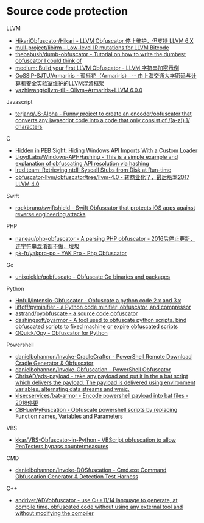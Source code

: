 # Source code protection

LLVM

* [HikariObfuscator/Hikari - LLVM Obfuscator 停止维护，但支持 LLVM 6.X](https://github.com/HikariObfuscator/Hikari)
* [mull-project/libirm - Low-level IR mutations for LLVM Bitcode](https://github.com/mull-project/libirm)
* [thebabush/dumb-obfuscator - Tutorial on how to write the dumbest obfuscator I could think of](https://github.com/thebabush/dumb-obfuscator)
* [medium: Build your first LLVM Obfuscator - LLVM 字符串加密示例](https://medium.com/@polarply/build-your-first-llvm-obfuscator-80d16583392b)
* [GoSSIP-SJTU/Armariris - 孤挺花（Armariris） -- 由上海交通大学密码与计算机安全实验室维护的LLVM混淆框架](https://github.com/GoSSIP-SJTU/Armariris)
* [yazhiwang/ollvm-tll - Ollvm+Armariris+LLVM 6.0.0](https://github.com/yazhiwang/ollvm-tll)

Javascript

* [terjanq/JS-Alpha - Funny project to create an encoder/obfuscator that converts any javascript code into a code that only consist of /[a-z().]/ characters](https://github.com/terjanq/JS-Alpha)

C

* [Hidden in PEB Sight: Hiding Windows API Imports With a Custom Loader](https://gist.github.com/christophetd/37141ba273b447ff885c323c0a7aff93)
* [LloydLabs/Windows-API-Hashing - This is a simple example and explanation of obfuscating API resolution via hashing](https://github.com/LloydLabs/Windows-API-Hashing)
* [ired.team: Retrieving ntdll Syscall Stubs from Disk at Run-time](https://ired.team/offensive-security/defense-evasion/retrieving-ntdll-syscall-stubs-at-run-time)
* [obfuscator-llvm/obfuscator/tree/llvm-4.0 - 转商业化了，最后版本2017 LLVM 4.0](https://github.com/obfuscator-llvm/obfuscator/tree/llvm-4.0)

Swift

* [rockbruno/swiftshield - Swift Obfuscator that protects iOS apps against reverse engineering attacks](https://github.com/rockbruno/swiftshield)

PHP

* [naneau/php-obfuscator - A parsing PHP obfuscator - 2016后停止更新，连字符串混淆都不做，垃圾](https://github.com/naneau/php-obfuscator)
* [pk-fr/yakpro-po - YAK Pro - Php Obfuscator](https://github.com/pk-fr/yakpro-po)

Go

* [unixpickle/gobfuscate - Obfuscate Go binaries and packages](https://github.com/unixpickle/gobfuscate)

Python

* [Hnfull/Intensio-Obfuscator - Obfuscate a python code 2.x and 3.x](https://github.com/Hnfull/Intensio-Obfuscator)
* [liftoff/pyminifier - a Python code minifier, obfuscator, and compressor](https://github.com/liftoff/pyminifier)
* [astrand/pyobfuscate - a source code obfuscator](https://github.com/astrand/pyobfuscate)
* [dashingsoft/pyarmor - A tool used to obfuscate python scripts, bind obfuscated scripts to fixed machine or expire obfuscated scripts](https://github.com/dashingsoft/pyarmor)
* [QQuick/Opy - Obfuscator for Python](https://github.com/QQuick/Opy)

Powershell

* [danielbohannon/Invoke-CradleCrafter - PowerShell Remote Download Cradle Generator & Obfuscator](https://github.com/danielbohannon/Invoke-CradleCrafter)
* [danielbohannon/Invoke-Obfuscation - PowerShell Obfuscator](https://github.com/danielbohannon/Invoke-Obfuscation)
* [ChrisAD/ads-payload - take any payload and put it in the a bat script which delivers the payload. The payload is delivered using environment variables, alternating data streams and wmic.](https://github.com/ChrisAD/ads-payload)
* [klsecservices/bat-armor - Encode powershell payload into bat files - 2018停更](https://github.com/klsecservices/bat-armor)
* [CBHue/PyFuscation - Obfuscate powershell scripts by replacing Function names, Variables and Parameters](https://github.com/CBHue/PyFuscation)

VBS

* [kkar/VBS-Obfuscator-in-Python - VBScript obfuscation to allow PenTesters bypass countermeasures](https://github.com/kkar/VBS-Obfuscator-in-Python)

CMD

* [danielbohannon/Invoke-DOSfuscation - Cmd.exe Command Obfuscation Generator & Detection Test Harness](https://github.com/danielbohannon/Invoke-DOSfuscation)

C++

* [andrivet/ADVobfuscator - use C++11/14 language to generate, at compile time, obfuscated code without using any external tool and without modifying the compiler](https://github.com/andrivet/ADVobfuscator)




